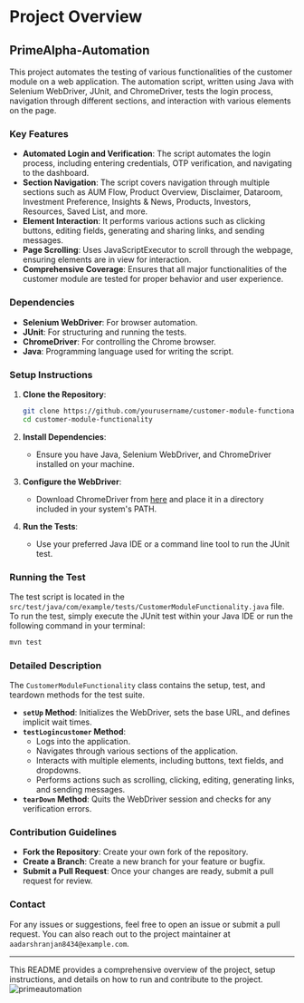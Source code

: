 # Project Overview

## PrimeAlpha-Automation

This project automates the testing of various functionalities of the customer module on a web application. The automation script, written using Java with Selenium WebDriver, JUnit, and ChromeDriver, tests the login process, navigation through different sections, and interaction with various elements on the page.

### Key Features

- **Automated Login and Verification**: The script automates the login process, including entering credentials, OTP verification, and navigating to the dashboard.
- **Section Navigation**: The script covers navigation through multiple sections such as AUM Flow, Product Overview, Disclaimer, Dataroom, Investment Preference, Insights & News, Products, Investors, Resources, Saved List, and more.
- **Element Interaction**: It performs various actions such as clicking buttons, editing fields, generating and sharing links, and sending messages.
- **Page Scrolling**: Uses JavaScriptExecutor to scroll through the webpage, ensuring elements are in view for interaction.
- **Comprehensive Coverage**: Ensures that all major functionalities of the customer module are tested for proper behavior and user experience.

### Dependencies

- **Selenium WebDriver**: For browser automation.
- **JUnit**: For structuring and running the tests.
- **ChromeDriver**: For controlling the Chrome browser.
- **Java**: Programming language used for writing the script.

### Setup Instructions

1. **Clone the Repository**:
    ```bash
    git clone https://github.com/yourusername/customer-module-functionality.git
    cd customer-module-functionality
    ```

2. **Install Dependencies**:
    - Ensure you have Java, Selenium WebDriver, and ChromeDriver installed on your machine.

3. **Configure the WebDriver**:
    - Download ChromeDriver from [here](https://sites.google.com/a/chromium.org/chromedriver/) and place it in a directory included in your system's PATH.

4. **Run the Tests**:
    - Use your preferred Java IDE or a command line tool to run the JUnit test.

### Running the Test

The test script is located in the `src/test/java/com/example/tests/CustomerModuleFunctionality.java` file. To run the test, simply execute the JUnit test within your Java IDE or run the following command in your terminal:

```bash
mvn test
```

### Detailed Description

The `CustomerModuleFunctionality` class contains the setup, test, and teardown methods for the test suite.

- **`setUp` Method**: Initializes the WebDriver, sets the base URL, and defines implicit wait times.
- **`testLogincustomer` Method**: 
  - Logs into the application.
  - Navigates through various sections of the application.
  - Interacts with multiple elements, including buttons, text fields, and dropdowns.
  - Performs actions such as scrolling, clicking, editing, generating links, and sending messages.
- **`tearDown` Method**: Quits the WebDriver session and checks for any verification errors.

### Contribution Guidelines

- **Fork the Repository**: Create your own fork of the repository.
- **Create a Branch**: Create a new branch for your feature or bugfix.
- **Submit a Pull Request**: Once your changes are ready, submit a pull request for review.


### Contact

For any issues or suggestions, feel free to open an issue or submit a pull request. You can also reach out to the project maintainer at `aadarshranjan8434@example.com`.

---

This README provides a comprehensive overview of the project, setup instructions, and details on how to run and contribute to the project.
![primeautomation](https://github.com/user-attachments/assets/dcfbde1a-6603-4f15-b1d6-dbc7936c1f9c)
